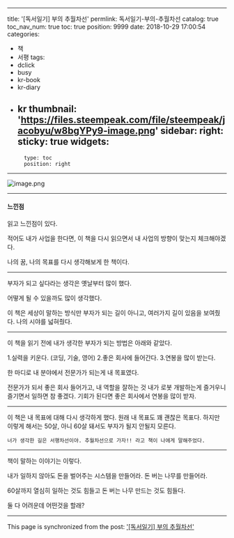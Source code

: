 
---
title: '[독서일기] 부의 추월차선'
permlink: 독서일기-부의-추월차선
catalog: true
toc_nav_num: true
toc: true
position: 9999
date: 2018-10-29 17:00:54
categories:
- 책
- 서평
tags:
- dclick
- busy
- kr-book
- kr-diary
- kr
thumbnail: 'https://files.steempeak.com/file/steempeak/jacobyu/w8bgYPy9-image.png'
sidebar:
    right:
        sticky: true
widgets:
    -
        type: toc
        position: right
---


![image.png](https://files.steempeak.com/file/steempeak/jacobyu/w8bgYPy9-image.png) 

--- 

#### 느낀점 

읽고 느낀점이 있다. 

적어도 내가 사업을 한다면, 이 책을 다시 읽으면서 내 사업의 방향이 맞는지 체크해야겠다. 

나의 꿈, 나의 목표를 다시 생각해보게 한 책이다.

* * *

부자가 되고 싶다라는 생각은 옛날부터 많이 했다. 

어떻게 될 수 있을까도 많이 생각했다. 

이 책은 세상이 말하는 방식만 부자가 되는 길이 아니고, 여러가지 길이 있음을 보여줬다. 나의 시야를 넓혀줬다.

* * *

이 책을 읽기 전에 내가 생각한 부자가 되는 방법은 아래와 같았다.

1.실력을 키운다. (코딩, 기술, 영어) 
2.좋은 회사에 들어간다. 
3.연봉을 많이 받는다. 

한 마디로 내 분야에서 전문가가 되는게 내 목표였다. 

전문가가 되서 좋은 회사 들어가고, 내 역할을 잘하는 것 내가 로봇 개발하는게 즐거우니 즐기면서 일하면 참 좋겠다. 기회가 된다면 좋은 회사에서 연봉을 많이 받자.

* * *

이 책은 내 목표에 대해 다시 생각하게 했다. 원래 내 목표도 꽤 괜찮은 목표다. 하지만 이렇게 해서는 50살, 아니 60살 돼서도 부자가 될지 안될지 모른다. 

```너가 생각한 길은 서행차선이야. 추월차선으로 가자!! 라고 책이 나에게 말해주었다.```

* * *

책이 말하는 이야기는 이렇다. 

내가 일하지 않아도 돈을 벌어주는 시스템을 만들어라. 돈 버는 나무를 만들어라. 

60살까지 열심히 일하는 것도 힘들고 돈 버는 나무 만드는 것도 힘들다. 

둘 다 어려운데 어떤것을 할래?


- - -

This page is synchronized from the post: ['[독서일기] 부의 추월차선'](https://steempeak.com/@jacobyu/--1540832451607)
